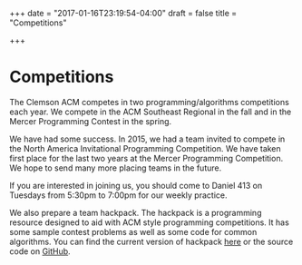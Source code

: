 +++
date = "2017-01-16T23:19:54-04:00"
draft = false
title = "Competitions"

+++

Competitions
============

The Clemson ACM competes in two programming/algorithms competitions each year. We compete in the ACM Southeast Regional in the fall and in the Mercer Programming Contest in the spring.

We have had some success. In 2015, we had a team invited to compete in the North America Invitational Programming Competition. We have taken first place for the last two years at the Mercer Programming Competition. We hope to send many more placing teams in the future.

If you are interested in joining us, you should come to Daniel 413 on Tuesdays from 5:30pm to 7:00pm for our weekly practice.

We also prepare a team hackpack. The hackpack is a programming resource designed to aid with ACM style programming competitions. It has some sample contest problems as well as some code for common algorithms. You can find the current version of hackpack [here][] or the source code on [GitHub][].

[here]: http://www.cs.clemson.edu/acm/hackpack.pdf
[GitHub]: https://github.com/clemsonacm/hackpack
